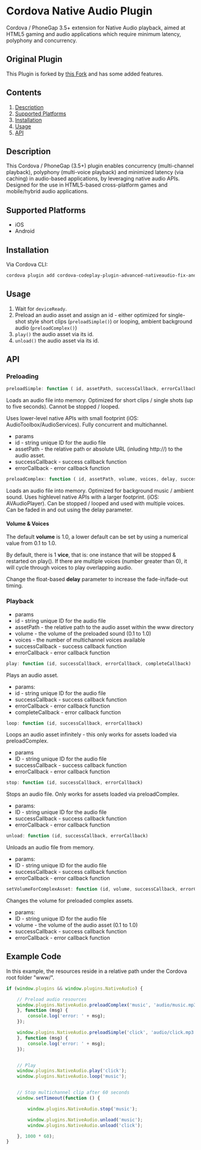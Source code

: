 # Cordova Native Audio Plugin

Cordova / PhoneGap 3.5+ extension for Native Audio playback, aimed at HTML5 gaming and audio applications which require minimum latency, polyphony and concurrency.

## Original Plugin

This Plugin is forked by [this Fork](https://github.com/wizpanda/cordova-plugin-nativeaudio) and has some added features. 

## Contents

1. [Description](#description)
7. [Supported Platforms](#supported-platforms)
8. [Installation](#installation)
9. [Usage](#usage)
10. [API](#api)

## Description

This Cordova / PhoneGap (3.5+) plugin enables concurrency (multi-channel playback), polyphony (multi-voice playback) and minimized latency (via caching) in audio-based applications, by leveraging native audio APIs. Designed for the use in HTML5-based cross-platform games and mobile/hybrid audio applications.

## Supported Platforms

* iOS
* Android

## Installation

Via Cordova CLI:
```bash
cordova plugin add cordova-codeplay-plugin-advanced-nativeaudio-fix-android12
```

## Usage


1. Wait for `deviceReady`.
1. Preload an audio asset and assign an id - either optimized for single-shot style short clips (`preloadSimple()`) or looping, ambient background audio (`preloadComplex()`)
2. `play()` the audio asset via its id.
3. `unload()` the audio asset via its id.

## API

### Preloading

```javascript
preloadSimple: function ( id, assetPath, successCallback, errorCallback)
```
Loads an audio file into memory. Optimized for short clips / single shots (up to five seconds).
Cannot be stopped / looped.

Uses lower-level native APIs with small footprint (iOS: AudioToolbox/AudioServices).
Fully concurrent and multichannel.

* params
 * id - string unique ID for the audio file
 * assetPath - the relative path or absolute URL (inluding http://) to the audio asset.
 * successCallback - success callback function
 * errorCallback - error callback function


```javascript
preloadComplex: function ( id, assetPath, volume, voices, delay, successCallback, errorCallback)
```

Loads an audio file into memory. Optimized for background music / ambient sound.
Uses highlevel native APIs with a larger footprint. (iOS: AVAudioPlayer).
Can be stopped / looped and used with multiple voices. Can be faded in and out using the delay parameter.


#### Volume & Voices

The default **volume** is 1.0, a lower default can be set by using a numerical value from 0.1 to 1.0.

By default, there is 1 **vice**, that is: one instance that will be stopped & restarted on play().
If there are multiple voices (number greater than 0), it will cycle through voices to play overlapping audio.

Change the float-based **delay** parameter to increase the fade-in/fade-out timing.

### Playback

* params
 * id - string unique ID for the audio file
 * assetPath - the relative path to the audio asset within the www directory
 * volume - the volume of the preloaded sound (0.1 to 1.0)
 * voices - the number of multichannel voices available
 * successCallback - success callback function
 * errorCallback - error callback function

```javascript
play: function (id, successCallback, errorCallback, completeCallback)
```

Plays an audio asset.

* params:
 * id - string unique ID for the audio file
 * successCallback - success callback function
 * errorCallback - error callback function
 * completeCallback - error callback function

```javascript
loop: function (id, successCallback, errorCallback)
```
Loops an audio asset infinitely - this only works for assets loaded via preloadComplex.

* params
 * ID - string unique ID for the audio file
 * successCallback - success callback function
 * errorCallback - error callback function

```javascript
stop: function (id, successCallback, errorCallback)
```

Stops an audio file. Only works for assets loaded via preloadComplex.

* params:
 * ID - string unique ID for the audio file
 * successCallback - success callback function
 * errorCallback - error callback function

```javascript
unload: function (id, successCallback, errorCallback)
```

Unloads an audio file from memory.


* params:
 * ID - string unique ID for the audio file
 * successCallback - success callback function
 * errorCallback - error callback function

```javascript
setVolumeForComplexAsset: function (id, volume, successCallback, errorCallback)
```

Changes the volume for preloaded complex assets.
 
 
* params:
 * ID - string unique ID for the audio file
 * volume - the volume of the audio asset (0.1 to 1.0)
 * successCallback - success callback function
 * errorCallback - error callback function

## Example Code

In this example, the resources reside in a relative path under the Cordova root folder "www/".

```javascript
if (window.plugins && window.plugins.NativeAudio) {

    // Preload audio resources
    window.plugins.NativeAudio.preloadComplex('music', 'audio/music.mp3', 1, 1, 0, function (msg) {
    }, function (msg) {
        console.log('error: ' + msg);
    });

    window.plugins.NativeAudio.preloadSimple('click', 'audio/click.mp3', function (msg) {
    }, function (msg) {
        console.log('error: ' + msg);
    });


    // Play
    window.plugins.NativeAudio.play('click');
    window.plugins.NativeAudio.loop('music');


    // Stop multichannel clip after 60 seconds
    window.setTimeout(function () {

        window.plugins.NativeAudio.stop('music');

        window.plugins.NativeAudio.unload('music');
        window.plugins.NativeAudio.unload('click');

    }, 1000 * 60);
}
```
